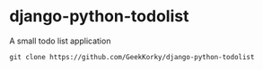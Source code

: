 # django-python-todolist
A small todo list application
```
git clone https://github.com/GeekKorky/django-python-todolist
```
